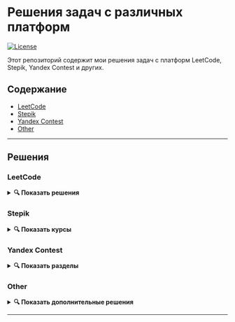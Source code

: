 # Решения задач с различных платформ

[![License](https://img.shields.io/badge/license-MIT-blue.svg)](LICENSE)

Этот репозиторий содержит мои решения задач с платформ LeetCode, Stepik, Yandex Contest и других.

## Содержание
- [LeetCode](#leetcode)
- [Stepik](#stepik)
- [Yandex Contest](#yandex-contest)
- [Other](#other)

---

## Решения

### LeetCode
<details>
<summary><b>🔍 Показать решения</b></summary>

#### [N7M: Reverse Integer](leetcode/N7M_Reverse_Integer/)
#### [N41H: First Missing Positive](leetcode/N41H_First_missing_positive/)
</details>

### Stepik
<details>
<summary><b>🔍 Показать курсы</b></summary>

#### [«Инди-курс программирования на Python» от Атрёма Егорова](Stepik/Egoroff_indie_course/)
#### [Python Generation Advanced](Stepik/Python_generation_adv/)
</details>

### Yandex Contest
<details>
<summary><b>🔍 Показать разделы</b></summary>

##### [Пробные задачи по алгоритмам](Yandex_Contest/first/)
##### [Введение в алгоритмы](Yandex_Contest/introduction/)
##### [Структуры данных](Yandex_Contest/data_structures/)
##### [Рекурсия и сортировки](Yandex_Contest/recursion%20_and_sorting/)
</details>

### Other
<details>
<summary><b>🔍 Показать дополнительные решения</b></summary>

#### [Palindrome](Other/palindrome/)
</details>

---
